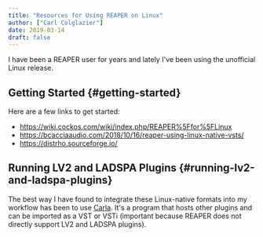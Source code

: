 ```yaml
---
title: "Resources for Using REAPER on Linux"
author: ["Carl Colglazier"]
date: 2019-03-14
draft: false
---
```


I have been a REAPER user for years and lately I've been using
the unofficial Linux release.


## Getting Started {#getting-started}

Here are a few links to get started:

-   <https://wiki.cockos.com/wiki/index.php/REAPER%5Ffor%5FLinux>
-   <https://bcacciaaudio.com/2018/10/16/reaper-using-linux-native-vsts/>
-   <https://distrho.sourceforge.io/>


## Running LV2 and LADSPA Plugins {#running-lv2-and-ladspa-plugins}

The best way I have found to integrate these Linux-native formats into
my workflow has been to use [Carla](http://kxstudio.linuxaudio.org/Applications:Carla). It's a program that hosts other
plugins and can be imported as a VST or VSTi (important because REAPER
does not directly support LV2 and LADSPA plugins).